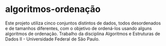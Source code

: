 # algoritmos-ordenação

Este projeto utiliza cinco conjuntos distintos de dados, todos desordenados e de tamanhos diferentes, com o objetivo de ordená-los usando alguns algoritmos de ordenação. Trabalho da disciplina Algoritmos e Estruturas de Dados II - Universidade Federal de São Paulo.
